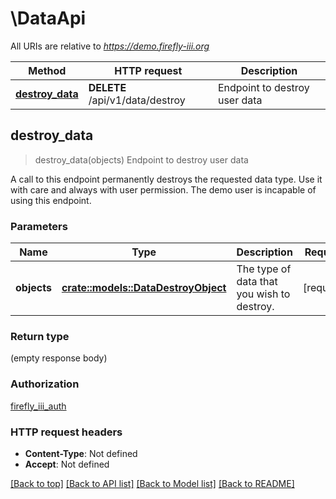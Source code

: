 # \DataApi

All URIs are relative to *https://demo.firefly-iii.org*

Method | HTTP request | Description
------------- | ------------- | -------------
[**destroy_data**](DataApi.md#destroy_data) | **DELETE** /api/v1/data/destroy | Endpoint to destroy user data



## destroy_data

> destroy_data(objects)
Endpoint to destroy user data

A call to this endpoint permanently destroys the requested data type. Use it with care and always with user permission. The demo user is incapable of using this endpoint. 

### Parameters


Name | Type | Description  | Required | Notes
------------- | ------------- | ------------- | ------------- | -------------
**objects** | [**crate::models::DataDestroyObject**](.md) | The type of data that you wish to destroy. | [required] |

### Return type

 (empty response body)

### Authorization

[firefly_iii_auth](../README.md#firefly_iii_auth)

### HTTP request headers

- **Content-Type**: Not defined
- **Accept**: Not defined

[[Back to top]](#) [[Back to API list]](../README.md#documentation-for-api-endpoints) [[Back to Model list]](../README.md#documentation-for-models) [[Back to README]](../README.md)

